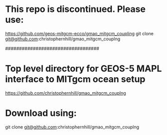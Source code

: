 # This repo is discontinued.  Please use:
https://github.com/geos-mitgcm-ecco/gmao_mitgcm_coupling
git clone git@github.com:christophernhill/gmao_mitgcm_couplng


##################################
# Top level directory for GEOS-5 MAPL interface to MITgcm ocean setup
  https://github.com/christophernhill/gmao_mitgcm_couplng

# Download using:
  git clone git@github.com:christophernhill/gmao_mitgcm_couplng
